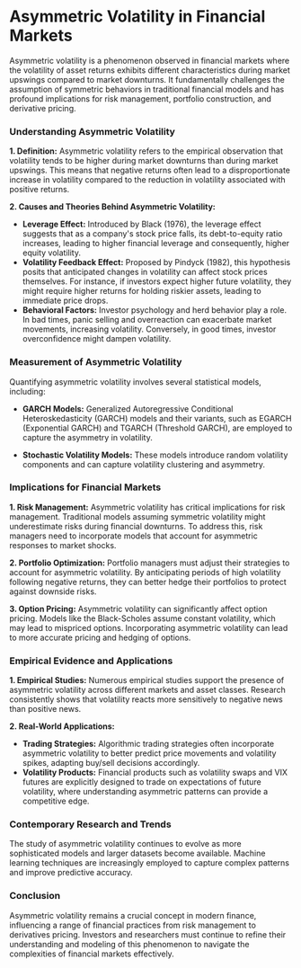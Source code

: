 # **Asymmetric Volatility in Financial Markets**

Asymmetric volatility is a phenomenon observed in financial markets where the volatility of asset returns exhibits different characteristics during market upswings compared to market downturns. It fundamentally challenges the assumption of symmetric behaviors in traditional financial models and has profound implications for risk management, portfolio construction, and derivative pricing.

### Understanding Asymmetric Volatility

**1. Definition:**
Asymmetric volatility refers to the empirical observation that volatility tends to be higher during market downturns than during market upswings. This means that negative returns often lead to a disproportionate increase in volatility compared to the reduction in volatility associated with positive returns.

**2. Causes and Theories Behind Asymmetric Volatility:**

   - **Leverage Effect:** Introduced by Black (1976), the leverage effect suggests that as a company's stock price falls, its debt-to-equity ratio increases, leading to higher financial leverage and consequently, higher equity volatility.
   - **Volatility Feedback Effect:** Proposed by Pindyck (1982), this hypothesis posits that anticipated changes in volatility can affect stock prices themselves. For instance, if investors expect higher future volatility, they might require higher returns for holding riskier assets, leading to immediate price drops.
   - **Behavioral Factors:** Investor psychology and herd behavior play a role. In bad times, panic selling and overreaction can exacerbate market movements, increasing volatility. Conversely, in good times, investor overconfidence might dampen volatility.

### Measurement of Asymmetric Volatility

Quantifying asymmetric volatility involves several statistical models, including:

- **GARCH Models:** Generalized Autoregressive Conditional Heteroskedasticity (GARCH) models and their variants, such as EGARCH (Exponential GARCH) and TGARCH (Threshold GARCH), are employed to capture the asymmetry in volatility.
  
- **Stochastic Volatility Models:** These models introduce random volatility components and can capture volatility clustering and asymmetry.

### Implications for Financial Markets

**1. Risk Management:**
Asymmetric volatility has critical implications for risk management. Traditional models assuming symmetric volatility might underestimate risks during financial downturns. To address this, risk managers need to incorporate models that account for asymmetric responses to market shocks.

**2. Portfolio Optimization:**
Portfolio managers must adjust their strategies to account for asymmetric volatility. By anticipating periods of high volatility following negative returns, they can better hedge their portfolios to protect against downside risks.

**3. Option Pricing:**
Asymmetric volatility can significantly affect option pricing. Models like the Black-Scholes assume constant volatility, which may lead to mispriced options. Incorporating asymmetric volatility can lead to more accurate pricing and hedging of options.

### Empirical Evidence and Applications

**1. Empirical Studies:**
Numerous empirical studies support the presence of asymmetric volatility across different markets and asset classes. Research consistently shows that volatility reacts more sensitively to negative news than positive news.

**2. Real-World Applications:**

   - **Trading Strategies:** Algorithmic trading strategies often incorporate asymmetric volatility to better predict price movements and volatility spikes, adapting buy/sell decisions accordingly.
   - **Volatility Products:** Financial products such as volatility swaps and VIX futures are explicitly designed to trade on expectations of future volatility, where understanding asymmetric patterns can provide a competitive edge.

### Contemporary Research and Trends
The study of asymmetric volatility continues to evolve as more sophisticated models and larger datasets become available. Machine learning techniques are increasingly employed to capture complex patterns and improve predictive accuracy.

### Conclusion
Asymmetric volatility remains a crucial concept in modern finance, influencing a range of financial practices from risk management to derivatives pricing. Investors and researchers must continue to refine their understanding and modeling of this phenomenon to navigate the complexities of financial markets effectively.